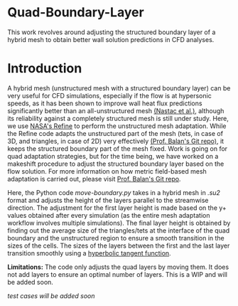 # Quad-Boundary-Layer
This work revolves around adjusting the structured boundary layer of a hybrid mesh to obtain better wall solution predictions in CFD analyses.

# Introduction
A hybrid mesh (unstructured mesh with a structured boundary layer) can be very useful for CFD simulations, especially if the flow is at hypersonic speeds, as it has been shown to improve wall heat flux predictions significantly better than an all-unstructured mesh [(Nastac et al.)](https://doi.org/10.2514/6.2022-0111), although its reliability against a completely structured mesh is still under study. Here, we use [NASA's Refine](https://github.com/nasa/refine?tab=readme-ov-file) to perform the unstructured mesh adaptation. While the Refine code adapts the unstructured part of the mesh (tets, in case of 3D, and triangles, in case of 2D) very effectively [(Prof. Balan's Git repo)](https://github.com/aravind-balan/Mesh-Adaptation/tree/main), it keeps the structured boundary part of the mesh fixed. Work is going on for quad adaptation strategies, but for the time being, we have worked on a makeshift procedure to adjust the structured boundary layer based on the flow solution. 
For more information on how metric field-based mesh adaptation is carried out, please visit [Prof. Balan's Git repo](https://github.com/aravind-balan/Mesh-Adaptation/tree/main).

Here, the Python code *move-boundary.py* takes in a hybrid mesh in *.su2* format and adjusts the height of the layers parallel to the streamwise direction. The adjustment for the first layer height is made based on the y+ values obtained after every simulation (as the entire mesh adaptation workflow involves multiple simulations). The final layer height is obtained by finding out the average size of the triangles/tets at the interface of the quad boundary and the unstructured region to ensure a smooth transition in the sizes of the cells. The sizes of the layers between the first and the last layer transition smoothly using a [hyperbolic tangent function](https://www.cfd-online.com/Wiki/Structured_mesh_generation).

**Limitations:** The code only adjusts the quad layers by moving them. It does not add layers to ensure an optimal number of layers. This is a WIP and will be added soon. 

*test cases will be added soon*
